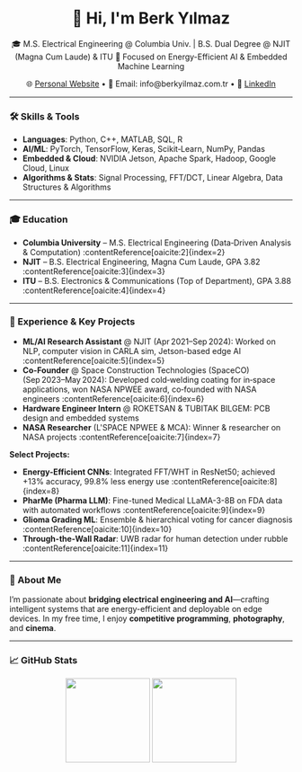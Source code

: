 <h1 align="center">👋 Hi, I'm Berk Yılmaz</h1>

<p align="center">
  🎓 M.S. Electrical Engineering @ Columbia Univ. | B.S. Dual Degree @ NJIT (Magna Cum Laude) & ITU  
  🔋 Focused on Energy-Efficient AI & Embedded Machine Learning
</p>

<p align="center">
  🌐 <a href="https://berkyilmaz.info">Personal Website</a> • 📧 Email: info@berkyilmaz.com.tr • 💼 <a href="https://linkedin.com/in/berkyy">LinkedIn</a>
</p>

---

### 🛠️ Skills & Tools
- **Languages**: Python, C++, MATLAB, SQL, R
- **AI/ML**: PyTorch, TensorFlow, Keras, Scikit‑Learn, NumPy, Pandas
- **Embedded & Cloud**: NVIDIA Jetson, Apache Spark, Hadoop, Google Cloud, Linux
- **Algorithms & Stats**: Signal Processing, FFT/DCT, Linear Algebra, Data Structures & Algorithms

---

### 🎓 Education
- **Columbia University** – M.S. Electrical Engineering (Data‑Driven Analysis & Computation) :contentReference[oaicite:2]{index=2}  
- **NJIT** – B.S. Electrical Engineering, Magna Cum Laude, GPA 3.82 :contentReference[oaicite:3]{index=3}  
- **ITU** – B.S. Electronics & Communications (Top of Department), GPA 3.88 :contentReference[oaicite:4]{index=4}  

---

### 🚀 Experience & Key Projects
- **ML/AI Research Assistant** @ NJIT (Apr 2021–Sep 2024): Worked on NLP, computer vision in CARLA sim, Jetson-based edge AI :contentReference[oaicite:5]{index=5}  
- **Co-Founder** @ Space Construction Technologies (SpaceCO) (Sep 2023–May 2024): Developed cold‑welding coating for in‑space applications, won NASA NPWEE award, co‑founded with NASA engineers :contentReference[oaicite:6]{index=6}  
- **Hardware Engineer Intern** @ ROKETSAN & TUBITAK BILGEM: PCB design and embedded systems  
- **NASA Researcher** (L'SPACE NPWEE & MCA): Winner & researcher on NASA projects :contentReference[oaicite:7]{index=7}  

**Select Projects:**
- **Energy-Efficient CNNs**: Integrated FFT/WHT in ResNet50; achieved +13% accuracy, 99.8% less energy use :contentReference[oaicite:8]{index=8}  
- **PharMe (Pharma LLM)**: Fine-tuned Medical LLaMA-3-8B on FDA data with automated workflows :contentReference[oaicite:9]{index=9}  
- **Glioma Grading ML**: Ensemble & hierarchical voting for cancer diagnosis :contentReference[oaicite:10]{index=10}  
- **Through-the-Wall Radar**: UWB radar for human detection under rubble :contentReference[oaicite:11]{index=11}  

---

### 💭 About Me
I’m passionate about **bridging electrical engineering and AI**—crafting intelligent systems that are energy-efficient and deployable on edge devices. In my free time, I enjoy **competitive programming**, **photography**, and **cinema**.

---

### 📈 GitHub Stats
<p align="center">
  <img src="https://github-readme-stats.vercel.app/api?username=beerkyy&show_icons=true&theme=github_dark" height="150" />
  <img src="https://github-readme-stats.vercel.app/api/top-langs/?username=beerkyy&layout=compact&theme=github_dark" height="150" />
</p>
